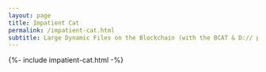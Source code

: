 ```yaml
---
layout: page
title: Impatient Cat
permalink: /impatient-cat.html
subtitle: Large Dynamic Files on the Blockchain (with the BCAT & D:// protocols)
---
```


{%- include impatient-cat.html -%}
